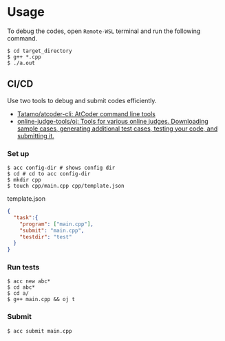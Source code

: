 # Usage

To debug the codes, open `Remote-WSL` terminal and run the following command.

```
$ cd target_directory
$ g++ *.cpp
$ ./a.out
```

## CI/CD

Use two tools to debug and submit codes efficiently.

* [Tatamo/atcoder-cli: AtCoder command line tools](https://github.com/Tatamo/atcoder-cli)
* [online-judge-tools/oj: Tools for various online judges. Downloading sample cases, generating additional test cases, testing your code, and submitting it.](https://github.com/online-judge-tools/oj)

### Set up

```
$ acc config-dir # shows config dir
$ cd # cd to acc config-dir
$ mkdir cpp
$ touch cpp/main.cpp cpp/template.json
```

template.json

```template.json
{
  "task":{
    "program": ["main.cpp"],
    "submit": "main.cpp",
    "testdir": "test"
  }
}
```

### Run tests

```
$ acc new abc*
$ cd abc*
$ cd a/
$ g++ main.cpp && oj t
```

### Submit

```
$ acc submit main.cpp
```
